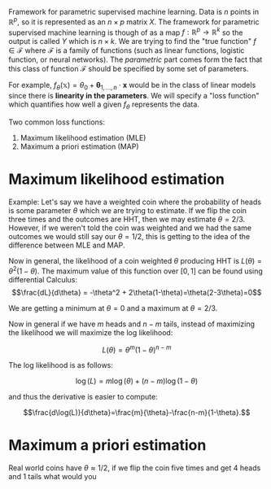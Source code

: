 Framework for parametric supervised machine learning.
Data is $n$ points in $\mathbb{R}^p$, so it is represented as an $n\times p$ matrix $X$. The framework for parametric supervised machine learning is though of as a map $f:\mathbb{R}^p\to\mathbb{R}^k$ so the output is called $Y$ which is $n\times k$. We are trying to find the "true function" $f\in\mathcal{F}$ where $\mathcal{F}$ is a family of functions (such as linear functions, logistic function, or neural networks). The *parametric* part comes form the fact that this class of function $\mathcal{F}$ should be specified by some set of parameters.

For example, $f_\theta(\mathbb{x}) = \theta_0 + \mathbf{\theta}_{1,\ldots,n}\cdot \mathbf{x}$ would be in the class of linear models since there is **linearity in the parameters**. We will specify a "loss function" which quantifies how well a given $f_\theta$ represents the data.

Two common loss functions:
1. Maximum likelihood estimation (MLE)
2. Maximum a priori estimation (MAP)

# Maximum likelihood estimation
Example: Let's say we have a weighted coin where the probability of heads is some parameter $\theta$ which we are trying to estimate. If we flip the coin three times and the outcomes are HHT, then we may estimate $\theta=2/3$. However, if we weren't told the coin was weighted and we had the same outcomes we would still say our $\theta=1/2$, this is getting to the idea of the difference between MLE and MAP.

Now in general, the likelihood of a coin weighted $\theta$ producing HHT is $L(\theta)=\theta^2(1-\theta)$. The maximum value of this function over $[0,1]$ can be found using differential Calculus:
$$\frac{dL}{d\theta} = -\theta^2 + 2\theta(1-\theta)=\theta(2-3\theta)=0$$

We are getting a minimum at $\theta=0$ and a maximum at $\theta=2/3$.

Now in general if we have $m$ heads and $n-m$ tails, instead of maximizing the likelihood we will maximize the log likelihood:

$$L(\theta)=\theta^m(1-\theta)^{n-m}$$

The log likelihood is as follows:

$$\log(L)=m\log(\theta) + (n-m)\log(1-\theta)$$

and thus the derivative is easier to compute:

$$\frac{d\log(L)}{d\theta}=\frac{m}{\theta}-\frac{n-m}{1-\theta}.$$

# Maximum a priori estimation
Real world coins have $\theta\approx1/2$, if we flip the coin five times and get 4 heads and 1 tails what would you 